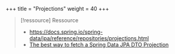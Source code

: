+++
title = "Projections"
weight = 40
+++

> [!ressource] Ressource
> - https://docs.spring.io/spring-data/jpa/reference/repositories/projections.html
> - [The best way to fetch a Spring Data JPA DTO Projection](https://vladmihalcea.com/spring-jpa-dto-projection/)